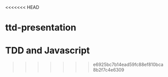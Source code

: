 <<<<<<< HEAD
# ttd-presentation
TDD and Javascript
=======

>>>>>>> e6925bc7b14ead59fc88ef810bca8b2f7c4e6309
